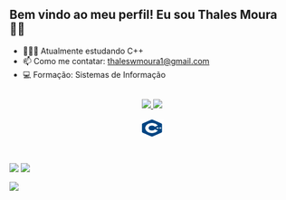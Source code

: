 ##  Bem vindo ao meu perfil! Eu sou Thales Moura 👋🏿



- 👨🏿‍💻  Atualmente estudando C++
- 📫 Como me contatar: thaleswmoura1@gmail.com
- 💻 Formação: Sistemas de Informação
##


<div align="center">
  <a href="https://github.com/ThaleswM">
  <img height="130" src="https://github-readme-stats.vercel.app/api?username=ThaleswM&show_icons=true&theme=midnight-purple&include_all_commits=true&count_private=true"/>
  <img height="130" src="https://github-readme-stats.vercel.app/api/top-langs/?username=ThaleswM&layout=compact&langs_count=7&theme=vision-friendly-dark"/>
</div>
          
<div align="center" valign="top"><br>
  <img align="center" alt="cplusplus" height="30" width="40" src="https://raw.githubusercontent.com/devicons/devicon/master/icons/cplusplus/cplusplus-plain.svg">
 
</div><br>
 
  ##
  
  <div> 
 <a href="https://github.com/ThaleswM" target="_blank"><img src="http://ForTheBadge.com/images/badges/built-by-developers.svg" target="_blank"></a>
 <a href="https://github.com/ThaleswM" target="_blank"><img src="https://img.shields.io/badge/Made%20for-VSCode-1f425f.svg" target="_blank"></a>
 
   <a href="https://www.linkedin.com/in/thales-moura-b32704248/" target="_blank"><img src="https://img.shields.io/badge/-LinkedIn-%230077B5?style=for-the-badge&logo=linkedin&logoColor=white" target="_blank"></a>  
</div>
  
